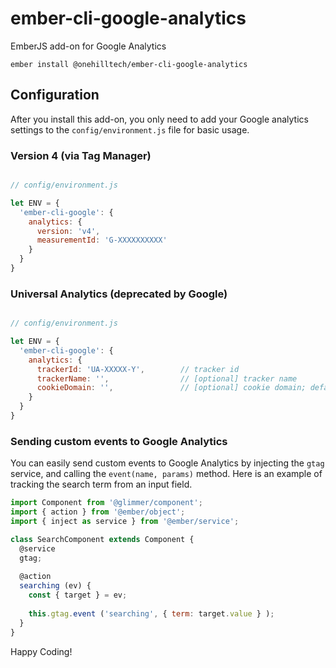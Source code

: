 # ember-cli-google-analytics

EmberJS add-on for Google Analytics

    ember install @onehilltech/ember-cli-google-analytics
    
## Configuration

After you install this add-on, you only need to add your Google analytics settings
to the `config/environment.js` file for basic usage.

### Version 4 (via Tag Manager)

```javascript

// config/environment.js

let ENV = {
  'ember-cli-google': {
    analytics: {
      version: 'v4',
      measurementId: 'G-XXXXXXXXXX'
    }
  }
}
```

### Universal Analytics (deprecated by Google)

```javascript

// config/environment.js

let ENV = {
  'ember-cli-google': {
    analytics: {
      trackerId: 'UA-XXXXX-Y',        // tracker id
      trackerName: '',                // [optional] tracker name
      cookieDomain: '',               // [optional] cookie domain; default = 'auto'
    }
  }
}
```

### Sending custom events to Google Analytics

You can easily send custom events to Google Analytics by injecting the `gtag` service, and
calling the `event(name, params)` method. Here is an example of tracking the search term from an input
field.

```javascript
import Component from '@glimmer/component';
import { action } from '@ember/object';
import { inject as service } from '@ember/service';

class SearchComponent extends Component {
  @service
  gtag;
  
  @action
  searching (ev) {
    const { target } = ev;
    
    this.gtag.event ('searching', { term: target.value } );
  }
}
```

Happy Coding!

